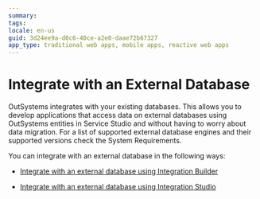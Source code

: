 ```yaml
---
summary: 
tags: 
locale: en-us
guid: 3d24ee9a-d0c6-40ce-a2e0-daae72b67327
app_type: traditional web apps, mobile apps, reactive web apps
---
```


# Integrate with an External Database

OutSystems integrates with your existing databases. This allows you to develop applications that access data on external databases using OutSystems entities in Service Studio and without having to worry about data migration. For a list of supported external database engines and their supported versions check the System Requirements.

You can integrate with an external database in the following ways:

* [Integrate with an external database using Integration Builder](integrate-external-db-ib.md)

* [Integrate with an external database using Integration Studio](connect-external-db.md)
